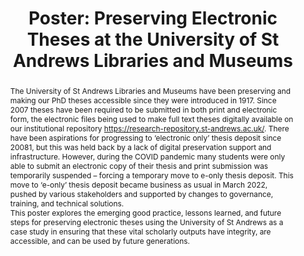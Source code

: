 ---
abstract: The University of St Andrews Libraries and Museums have been preserving
  and making our PhD theses accessible since they were introduced in 1917. Since 2007
  theses have been required to be submitted in both print and electronic form, the
  electronic files being used to make full text theses digitally available on our
  institutional repository https://research-repository.st-andrews.ac.uk/. There have
  been aspirations for progressing to ‘electronic only’ thesis deposit since 20081,
  but this was held back by a lack of digital preservation support and infrastructure.
  However, during the COVID pandemic many students were only able to submit an electronic
  copy of their thesis and print submission was temporarily suspended – forcing a
  temporary move to e-only thesis deposit. This move to ‘e-only’ thesis deposit became
  business as usual in March 2022, pushed by various stakeholders and supported by
  changes to governance, training, and technical solutions.<br />This poster explores
  the emerging good practice, lessons learned, and future steps for preserving electronic
  theses using the University of St Andrews as a case study in ensuring that these
  vital scholarly outputs have integrity, are accessible, and can be used by future
  generations.
creators:
- Rippington, Sean
date: null
document_url: https://az659834.vo.msecnd.net/eventsairwesteuprod/production-inconference-public/4e0901d305b349e3a7ec2c8bdc1cca29
grand_parent: iPRES
institutions:
- University Of St Andrews Libaries & Museums
keywords:
- theses
- open access
- etd
- pdf
landing_page_url: null
language: eng
layout: publication
license: CC-BY 4.0 International
notes_url: null
parent: iPRES 2022
publication_type: poster
size: null
slides_url: null
source_name: iPRES
title: 'Poster: Preserving Electronic Theses at the University of St Andrews Libraries
  and Museums'
year: 2022
---